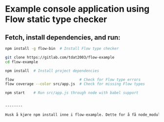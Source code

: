 # Example console application using Flow static type checker

## Fetch, install dependencies, and run:
```sh
npm install -g flow-bin  # Install Flow type checker

git clone https://gitlab.com/tdat2003/flow-example
cd flow-example

npm install  # Install project dependencies

flow                              # Check for Flow type errors
flow coverage --color src/app.js  # Check for missing Flow types

npm start    # Run src/app.js through node with babel support


--------

Husk å kjøre npm install inne i flow-example. Dette for å få node_modules, som er nødvendig for å kunne kjøre.
```
